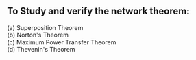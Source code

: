 ## To Study and verify the network theorem: <br>
(a) Superposition Theorem<br>
(b) Norton's Theorem<br>
(c) Maximum Power Transfer Theorem<br> 
(d) Thevenin's Theorem
 